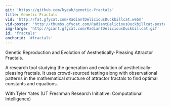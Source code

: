 ```yaml
---
git: 'https://github.com/kyeah/genetic-fractals'
title: Genetic Fractals
vid: 'http://fat.gfycat.com/RadiantDeliciousDuckbillcat.webm'
vid-poster: 'http://thumbs.gfycat.com/RadiantDeliciousDuckbillcat-poster.jpg'
img-large: 'http://giant.gfycat.com/RadiantDeliciousDuckbillcat.gif'
id: 'fractals'
anchorid: '#fractals'
---
```


Genetic Reproduction and Evolution of Aesthetically-Pleasing Attractor Fractals.


A research tool studying the generation and evolution of aesthetically-pleasing fractals. It uses crowd-sourced testing along with observational patterns in the mathematical structure of attractor fractals to find optimal constants and equations.


<p-dark>With Tyler Yates (UT Freshman Research Initiative: Computational Intelligence)</p-dark>